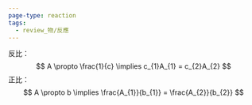 ```yaml
---
page-type: reaction
tags:
  - review_物/反應
---
```

反比：
$$
A \propto \frac{1}{c} \implies c_{1}A_{1} = c_{2}A_{2}
$$
正比：
$$
A \propto b \implies \frac{A_{1}}{b_{1}} = \frac{A_{2}}{b_{2}}
$$
